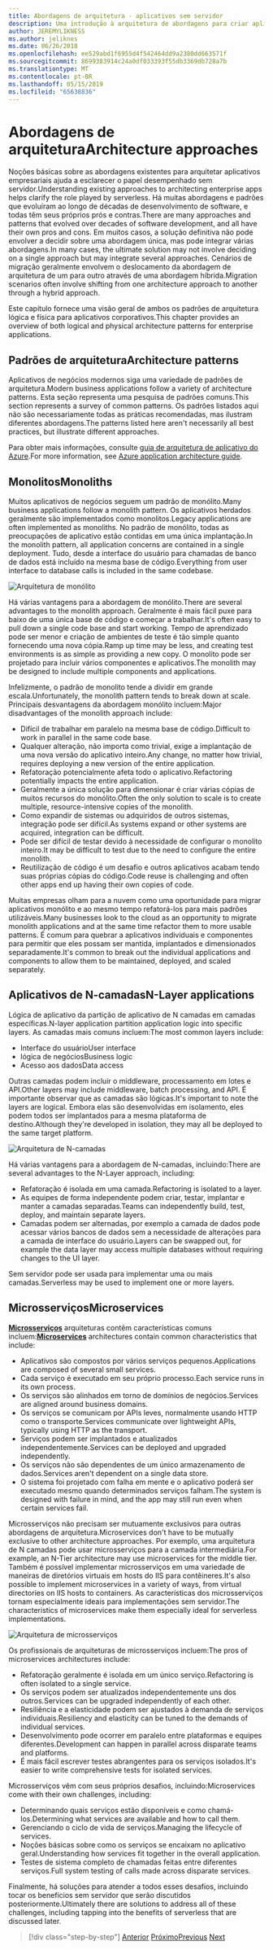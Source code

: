 ```yaml
---
title: Abordagens de arquitetura - aplicativos sem servidor
description: Uma introdução à arquitetura de abordagens para criar aplicativos corporativos baseados em nuvem, de arquiteturas de N camadas sem servidor.
author: JEREMYLIKNESS
ms.author: jeliknes
ms.date: 06/26/2018
ms.openlocfilehash: ee529abd1f6955d4f542464dd9a2380dd663571f
ms.sourcegitcommit: 8699383914c24a0df033393f55db3369db728a7b
ms.translationtype: MT
ms.contentlocale: pt-BR
ms.lasthandoff: 05/15/2019
ms.locfileid: "65638836"
---
```

# <a name="architecture-approaches"></a><span data-ttu-id="41886-103">Abordagens de arquitetura</span><span class="sxs-lookup"><span data-stu-id="41886-103">Architecture approaches</span></span>

<span data-ttu-id="41886-104">Noções básicas sobre as abordagens existentes para arquitetar aplicativos empresariais ajuda a esclarecer o papel desempenhado sem servidor.</span><span class="sxs-lookup"><span data-stu-id="41886-104">Understanding existing approaches to architecting enterprise apps helps clarify the role played by serverless.</span></span> <span data-ttu-id="41886-105">Há muitas abordagens e padrões que evoluíram ao longo de décadas de desenvolvimento de software, e todas têm seus próprios prós e contras.</span><span class="sxs-lookup"><span data-stu-id="41886-105">There are many approaches and patterns that evolved over decades of software development, and all have their own pros and cons.</span></span> <span data-ttu-id="41886-106">Em muitos casos, a solução definitiva não pode envolver a decidir sobre uma abordagem única, mas pode integrar várias abordagens.</span><span class="sxs-lookup"><span data-stu-id="41886-106">In many cases, the ultimate solution may not involve deciding on a single approach but may integrate several approaches.</span></span> <span data-ttu-id="41886-107">Cenários de migração geralmente envolvem o deslocamento da abordagem de arquitetura de um para outro através de uma abordagem híbrida.</span><span class="sxs-lookup"><span data-stu-id="41886-107">Migration scenarios often involve shifting from one architecture approach to another through a hybrid approach.</span></span>

<span data-ttu-id="41886-108">Este capítulo fornece uma visão geral de ambos os padrões de arquitetura lógica e física para aplicativos corporativos.</span><span class="sxs-lookup"><span data-stu-id="41886-108">This chapter provides an overview of both logical and physical architecture patterns for enterprise applications.</span></span>

## <a name="architecture-patterns"></a><span data-ttu-id="41886-109">Padrões de arquitetura</span><span class="sxs-lookup"><span data-stu-id="41886-109">Architecture patterns</span></span>

<span data-ttu-id="41886-110">Aplicativos de negócios modernos siga uma variedade de padrões de arquitetura.</span><span class="sxs-lookup"><span data-stu-id="41886-110">Modern business applications follow a variety of architecture patterns.</span></span> <span data-ttu-id="41886-111">Esta seção representa uma pesquisa de padrões comuns.</span><span class="sxs-lookup"><span data-stu-id="41886-111">This section represents a survey of common patterns.</span></span> <span data-ttu-id="41886-112">Os padrões listados aqui não são necessariamente todas as práticas recomendadas, mas ilustram diferentes abordagens.</span><span class="sxs-lookup"><span data-stu-id="41886-112">The patterns listed here aren't necessarily all best practices, but illustrate different approaches.</span></span>

<span data-ttu-id="41886-113">Para obter mais informações, consulte [guia de arquitetura de aplicativo do Azure](https://docs.microsoft.com/azure/architecture/guide/).</span><span class="sxs-lookup"><span data-stu-id="41886-113">For more information, see [Azure application architecture guide](https://docs.microsoft.com/azure/architecture/guide/).</span></span>

## <a name="monoliths"></a><span data-ttu-id="41886-114">Monolitos</span><span class="sxs-lookup"><span data-stu-id="41886-114">Monoliths</span></span>

<span data-ttu-id="41886-115">Muitos aplicativos de negócios seguem um padrão de monólito.</span><span class="sxs-lookup"><span data-stu-id="41886-115">Many business applications follow a monolith pattern.</span></span> <span data-ttu-id="41886-116">Os aplicativos herdados geralmente são implementados como monolitos.</span><span class="sxs-lookup"><span data-stu-id="41886-116">Legacy applications are often implemented as monoliths.</span></span> <span data-ttu-id="41886-117">No padrão de monólito, todas as preocupações de aplicativo estão contidas em uma única implantação.</span><span class="sxs-lookup"><span data-stu-id="41886-117">In the monolith pattern, all application concerns are contained in a single deployment.</span></span> <span data-ttu-id="41886-118">Tudo, desde a interface do usuário para chamadas de banco de dados está incluído na mesma base de código.</span><span class="sxs-lookup"><span data-stu-id="41886-118">Everything from user interface to database calls is included in the same codebase.</span></span>

![Arquitetura de monólito](./media/monolith-architecture.png)

<span data-ttu-id="41886-120">Há várias vantagens para a abordagem de monólito.</span><span class="sxs-lookup"><span data-stu-id="41886-120">There are several advantages to the monolith approach.</span></span> <span data-ttu-id="41886-121">Geralmente é mais fácil puxe para baixo de uma única base de código e começar a trabalhar.</span><span class="sxs-lookup"><span data-stu-id="41886-121">It's often easy to pull down a single code base and start working.</span></span> <span data-ttu-id="41886-122">Tempo de aprendizado pode ser menor e criação de ambientes de teste é tão simple quanto fornecendo uma nova cópia.</span><span class="sxs-lookup"><span data-stu-id="41886-122">Ramp up time may be less, and creating test environments is as simple as providing a new copy.</span></span> <span data-ttu-id="41886-123">O monolito pode ser projetado para incluir vários componentes e aplicativos.</span><span class="sxs-lookup"><span data-stu-id="41886-123">The monolith may be designed to include multiple components and applications.</span></span>

<span data-ttu-id="41886-124">Infelizmente, o padrão de monolito tende a dividir em grande escala.</span><span class="sxs-lookup"><span data-stu-id="41886-124">Unfortunately, the monolith pattern tends to break down at scale.</span></span> <span data-ttu-id="41886-125">Principais desvantagens da abordagem monólito incluem:</span><span class="sxs-lookup"><span data-stu-id="41886-125">Major disadvantages of the monolith approach include:</span></span>

* <span data-ttu-id="41886-126">Difícil de trabalhar em paralelo na mesma base de código.</span><span class="sxs-lookup"><span data-stu-id="41886-126">Difficult to work in parallel in the same code base.</span></span>
* <span data-ttu-id="41886-127">Qualquer alteração, não importa como trivial, exige a implantação de uma nova versão do aplicativo inteiro.</span><span class="sxs-lookup"><span data-stu-id="41886-127">Any change, no matter how trivial, requires deploying a new version of the entire application.</span></span>
* <span data-ttu-id="41886-128">Refatoração potencialmente afeta todo o aplicativo.</span><span class="sxs-lookup"><span data-stu-id="41886-128">Refactoring potentially impacts the entire application.</span></span>
* <span data-ttu-id="41886-129">Geralmente a única solução para dimensionar é criar várias cópias de muitos recursos do monólito.</span><span class="sxs-lookup"><span data-stu-id="41886-129">Often the only solution to scale is to create multiple, resource-intensive copies of the monolith.</span></span>
* <span data-ttu-id="41886-130">Como expandir de sistemas ou adquiridos de outros sistemas, integração pode ser difícil.</span><span class="sxs-lookup"><span data-stu-id="41886-130">As systems expand or other systems are acquired, integration can be difficult.</span></span>
* <span data-ttu-id="41886-131">Pode ser difícil de testar devido à necessidade de configurar o monolito inteiro.</span><span class="sxs-lookup"><span data-stu-id="41886-131">It may be difficult to test due to the need to configure the entire monolith.</span></span>
* <span data-ttu-id="41886-132">Reutilização de código é um desafio e outros aplicativos acabam tendo suas próprias cópias do código.</span><span class="sxs-lookup"><span data-stu-id="41886-132">Code reuse is challenging and often other apps end up having their own copies of code.</span></span>

<span data-ttu-id="41886-133">Muitas empresas olham para a nuvem como uma oportunidade para migrar aplicativos monólito e ao mesmo tempo refatorá-los para mais padrões utilizáveis.</span><span class="sxs-lookup"><span data-stu-id="41886-133">Many businesses look to the cloud as an opportunity to migrate monolith applications and at the same time refactor them to more usable patterns.</span></span> <span data-ttu-id="41886-134">É comum para quebrar a aplicativos individuais e componentes para permitir que eles possam ser mantida, implantados e dimensionados separadamente.</span><span class="sxs-lookup"><span data-stu-id="41886-134">It's common to break out the individual applications and components to allow them to be maintained, deployed, and scaled separately.</span></span>

## <a name="n-layer-applications"></a><span data-ttu-id="41886-135">Aplicativos de N-camadas</span><span class="sxs-lookup"><span data-stu-id="41886-135">N-Layer applications</span></span>

<span data-ttu-id="41886-136">Lógica de aplicativo da partição de aplicativo de N camadas em camadas específicas.</span><span class="sxs-lookup"><span data-stu-id="41886-136">N-layer application partition application logic into specific layers.</span></span> <span data-ttu-id="41886-137">As camadas mais comuns incluem:</span><span class="sxs-lookup"><span data-stu-id="41886-137">The most common layers include:</span></span>

* <span data-ttu-id="41886-138">Interface do usuário</span><span class="sxs-lookup"><span data-stu-id="41886-138">User interface</span></span>
* <span data-ttu-id="41886-139">lógica de negócios</span><span class="sxs-lookup"><span data-stu-id="41886-139">Business logic</span></span>
* <span data-ttu-id="41886-140">Acesso aos dados</span><span class="sxs-lookup"><span data-stu-id="41886-140">Data access</span></span>

<span data-ttu-id="41886-141">Outras camadas podem incluir o middleware, processamento em lotes e API.</span><span class="sxs-lookup"><span data-stu-id="41886-141">Other layers may include middleware, batch processing, and API.</span></span> <span data-ttu-id="41886-142">É importante observar que as camadas são lógicas.</span><span class="sxs-lookup"><span data-stu-id="41886-142">It's important to note the layers are logical.</span></span> <span data-ttu-id="41886-143">Embora elas são desenvolvidas em isolamento, eles podem todos ser implantados para a mesma plataforma de destino.</span><span class="sxs-lookup"><span data-stu-id="41886-143">Although they're developed in isolation, they may all be deployed to the same target platform.</span></span>

![Arquitetura de N-camadas](./media/n-layer-architecture.png)

<span data-ttu-id="41886-145">Há várias vantagens para a abordagem de N-camadas, incluindo:</span><span class="sxs-lookup"><span data-stu-id="41886-145">There are several advantages to the N-Layer approach, including:</span></span>

* <span data-ttu-id="41886-146">Refatoração é isolada em uma camada.</span><span class="sxs-lookup"><span data-stu-id="41886-146">Refactoring is isolated to a layer.</span></span>
* <span data-ttu-id="41886-147">As equipes de forma independente podem criar, testar, implantar e manter a camadas separadas.</span><span class="sxs-lookup"><span data-stu-id="41886-147">Teams can independently build, test, deploy, and maintain separate layers.</span></span>
* <span data-ttu-id="41886-148">Camadas podem ser alternadas, por exemplo a camada de dados pode acessar vários bancos de dados sem a necessidade de alterações para a camada de interface do usuário.</span><span class="sxs-lookup"><span data-stu-id="41886-148">Layers can be swapped out, for example the data layer may access multiple databases without requiring changes to the UI layer.</span></span>

<span data-ttu-id="41886-149">Sem servidor pode ser usada para implementar uma ou mais camadas.</span><span class="sxs-lookup"><span data-stu-id="41886-149">Serverless may be used to implement one or more layers.</span></span>

## <a name="microservices"></a><span data-ttu-id="41886-150">Microsserviços</span><span class="sxs-lookup"><span data-stu-id="41886-150">Microservices</span></span>

<span data-ttu-id="41886-151">**[Microsserviços](https://docs.microsoft.com/azure/architecture/guide/architecture-styles/microservices)**  arquiteturas contêm características comuns incluem:</span><span class="sxs-lookup"><span data-stu-id="41886-151">**[Microservices](https://docs.microsoft.com/azure/architecture/guide/architecture-styles/microservices)** architectures contain common characteristics that include:</span></span>

* <span data-ttu-id="41886-152">Aplicativos são compostos por vários serviços pequenos.</span><span class="sxs-lookup"><span data-stu-id="41886-152">Applications are composed of several small services.</span></span>
* <span data-ttu-id="41886-153">Cada serviço é executado em seu próprio processo.</span><span class="sxs-lookup"><span data-stu-id="41886-153">Each service runs in its own process.</span></span>
* <span data-ttu-id="41886-154">Os serviços são alinhados em torno de domínios de negócios.</span><span class="sxs-lookup"><span data-stu-id="41886-154">Services are aligned around business domains.</span></span>
* <span data-ttu-id="41886-155">Os serviços se comunicam por APIs leves, normalmente usando HTTP como o transporte.</span><span class="sxs-lookup"><span data-stu-id="41886-155">Services communicate over lightweight APIs, typically using HTTP as the transport.</span></span>
* <span data-ttu-id="41886-156">Serviços podem ser implantados e atualizados independentemente.</span><span class="sxs-lookup"><span data-stu-id="41886-156">Services can be deployed and upgraded independently.</span></span>
* <span data-ttu-id="41886-157">Os serviços não são dependentes de um único armazenamento de dados.</span><span class="sxs-lookup"><span data-stu-id="41886-157">Services aren't dependent on a single data store.</span></span>
* <span data-ttu-id="41886-158">O sistema foi projetado com falha em mente e o aplicativo poderá ser executado mesmo quando determinados serviços falham.</span><span class="sxs-lookup"><span data-stu-id="41886-158">The system is designed with failure in mind, and the app may still run even when certain services fail.</span></span>

<span data-ttu-id="41886-159">Microsserviços não precisam ser mutuamente exclusivos para outras abordagens de arquitetura.</span><span class="sxs-lookup"><span data-stu-id="41886-159">Microservices don't have to be mutually exclusive to other architecture approaches.</span></span> <span data-ttu-id="41886-160">Por exemplo, uma arquitetura de N camadas pode usar microsserviços para a camada intermediária.</span><span class="sxs-lookup"><span data-stu-id="41886-160">For example, an N-Tier architecture may use microservices for the middle tier.</span></span> <span data-ttu-id="41886-161">Também é possível implementar microsserviços em uma variedade de maneiras de diretórios virtuais em hosts do IIS para contêineres.</span><span class="sxs-lookup"><span data-stu-id="41886-161">It's also possible to implement microservices in a variety of ways, from virtual directories on IIS hosts to containers.</span></span> <span data-ttu-id="41886-162">As características dos microsserviços tornam especialmente ideais para implementações sem servidor.</span><span class="sxs-lookup"><span data-stu-id="41886-162">The characteristics of microservices make them especially ideal for serverless implementations.</span></span>

![Arquitetura de microsserviços](./media/microservices-architecture.png)

<span data-ttu-id="41886-164">Os profissionais de arquiteturas de microsserviços incluem:</span><span class="sxs-lookup"><span data-stu-id="41886-164">The pros of microservices architectures include:</span></span>

* <span data-ttu-id="41886-165">Refatoração geralmente é isolada em um único serviço.</span><span class="sxs-lookup"><span data-stu-id="41886-165">Refactoring is often isolated to a single service.</span></span>
* <span data-ttu-id="41886-166">Os serviços podem ser atualizados independentemente uns dos outros.</span><span class="sxs-lookup"><span data-stu-id="41886-166">Services can be upgraded independently of each other.</span></span>
* <span data-ttu-id="41886-167">Resiliência e a elasticidade podem ser ajustados à demanda de serviços individuais.</span><span class="sxs-lookup"><span data-stu-id="41886-167">Resiliency and elasticity can be tuned to the demands of individual services.</span></span>
* <span data-ttu-id="41886-168">Desenvolvimento pode ocorrer em paralelo entre plataformas e equipes diferentes.</span><span class="sxs-lookup"><span data-stu-id="41886-168">Development can happen in parallel across disparate teams and platforms.</span></span>
* <span data-ttu-id="41886-169">É mais fácil escrever testes abrangentes para os serviços isolados.</span><span class="sxs-lookup"><span data-stu-id="41886-169">It's easier to write comprehensive tests for isolated services.</span></span>

<span data-ttu-id="41886-170">Microsserviços vêm com seus próprios desafios, incluindo:</span><span class="sxs-lookup"><span data-stu-id="41886-170">Microservices come with their own challenges, including:</span></span>

* <span data-ttu-id="41886-171">Determinando quais serviços estão disponíveis e como chamá-los.</span><span class="sxs-lookup"><span data-stu-id="41886-171">Determining what services are available and how to call them.</span></span>
* <span data-ttu-id="41886-172">Gerenciando o ciclo de vida de serviços.</span><span class="sxs-lookup"><span data-stu-id="41886-172">Managing the lifecycle of services.</span></span>
* <span data-ttu-id="41886-173">Noções básicas sobre como os serviços se encaixam no aplicativo geral.</span><span class="sxs-lookup"><span data-stu-id="41886-173">Understanding how services fit together in the overall application.</span></span>
* <span data-ttu-id="41886-174">Testes de sistema completo de chamadas feitas entre diferentes serviços.</span><span class="sxs-lookup"><span data-stu-id="41886-174">Full system testing of calls made across disparate services.</span></span>

<span data-ttu-id="41886-175">Finalmente, há soluções para atender a todos esses desafios, incluindo tocar os benefícios sem servidor que serão discutidos posteriormente.</span><span class="sxs-lookup"><span data-stu-id="41886-175">Ultimately there are solutions to address all of these challenges, including tapping into the benefits of serverless that are discussed later.</span></span>

>[!div class="step-by-step"]
><span data-ttu-id="41886-176">[Anterior](index.md)
>[Próximo](architecture-deployment-approaches.md)</span><span class="sxs-lookup"><span data-stu-id="41886-176">[Previous](index.md)
[Next](architecture-deployment-approaches.md)</span></span>

